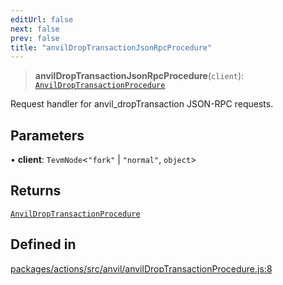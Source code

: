 ```yaml
---
editUrl: false
next: false
prev: false
title: "anvilDropTransactionJsonRpcProcedure"
---
```


> **anvilDropTransactionJsonRpcProcedure**(`client`): [`AnvilDropTransactionProcedure`](/reference/tevm/actions/type-aliases/anvildroptransactionprocedure/)

Request handler for anvil_dropTransaction JSON-RPC requests.

## Parameters

• **client**: `TevmNode`\<`"fork"` \| `"normal"`, `object`\>

## Returns

[`AnvilDropTransactionProcedure`](/reference/tevm/actions/type-aliases/anvildroptransactionprocedure/)

## Defined in

[packages/actions/src/anvil/anvilDropTransactionProcedure.js:8](https://github.com/evmts/tevm-monorepo/blob/main/packages/actions/src/anvil/anvilDropTransactionProcedure.js#L8)
